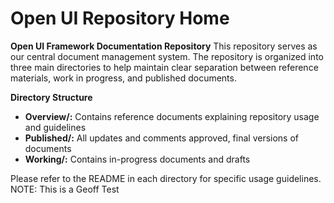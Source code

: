 # Open UI Repository Home

**Open UI Framework Documentation Repository**
This repository serves as our central document management system. The repository is organized into three main directories to help maintain clear separation between reference materials, work in progress, and published documents.

**Directory Structure**
- **Overview/:** Contains reference documents explaining repository usage and guidelines
- **Published/:** All updates and comments approved, final versions of documents
- **Working/:** Contains in-progress documents and drafts

Please refer to the README in each directory for specific usage guidelines.
NOTE: This is a Geoff Test
